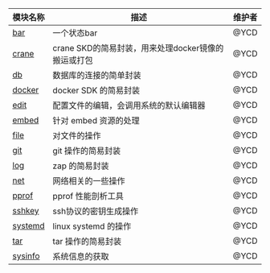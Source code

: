 
| 模块名称                 | 描述 | 维护者 |
|----------------------| --- | --- |
| [bar](./bar)         | 一个状态bar | @YCD |
| [crane](./crane)     | crane SKD的简易封装，用来处理docker镜像的搬运或打包 | @YCD |
| [db](./db)           | 数据库的连接的简单封装 | @YCD |
| [docker](./docker)   | docker SDK 的简易封装 | @YCD |
| [edit](./edit)       | 配置文件的编辑，会调用系统的默认编辑器 | @YCD |
| [embed](./embed)     | 针对 embed 资源的处理 | @YCD |
| [file](./file)       | 对文件的操作 | @YCD |
| [git](./git)         | git 操作的简易封装 | @YCD |
| [log](./log)         | zap 的简易封装 | @YCD |
| [net](./net)         | 网络相关的一些操作 | @YCD |
| [pprof](./pprof)     | pprof 性能剖析工具 | @YCD |
| [sshkey](./sshkey)   | ssh协议的密钥生成操作 | @YCD |
| [systemd](./systemd) | linux systemd 的操作 | @YCD |
| [tar](./tar)         | tar 操作的简易封装 | @YCD |
| [sysinfo](./sysinfo)        | 系统信息的获取 | @YCD |

